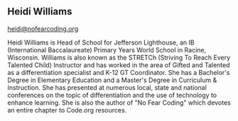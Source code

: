 ## Heidi Williams

[heidi@nofearcoding.org](mailto:heidi@nofearcoding.org)

Heidi Williams is Head of School for Jefferson Lighthouse, an IB (International Baccalaureate) Primary Years World School in Racine, Wisconsin. Williams is also known as the STRETCh (Striving To Reach Every Talented Child) Instructor and has worked in the area of Gifted and Talented as a differentiation specialist and K-12 GT Coordinator. She has a Bachelor's Degree in Elementary Education and a Master's Degree in Curriculum & Instruction. She has presented at numerous local, state and national conferences on the topic of differentiation and the use of technology to enhance learning. She is also the author of "No Fear Coding" which devotes an entire chapter to Code.org resources.   
